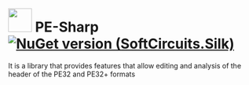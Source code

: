 # <img src="https://user-images.githubusercontent.com/66432268/234702267-4ba45508-15db-49b7-b084-f7f6538aa1a6.png" width="48" /> PE-Sharp [![NuGet version (SoftCircuits.Silk)](https://img.shields.io/nuget/v/PE-Sharp.svg?style=flat-square)](https://www.nuget.org/packages//PE-Sharp/)

It is a library that provides features that allow editing and analysis of the header of the PE32 and PE32+ formats
